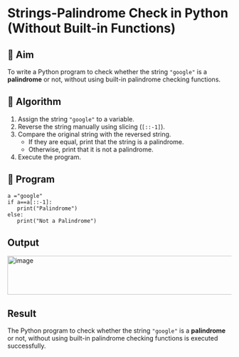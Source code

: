 # Strings-Palindrome Check in Python (Without Built-in Functions)

## 🎯 Aim
To write a Python program to check whether the string `"google"` is a **palindrome** or not, without using built-in palindrome checking functions.

## 🧠 Algorithm
1. Assign the string `"google"` to a variable.
2. Reverse the string manually using slicing (`[::-1]`).
3. Compare the original string with the reversed string.
   - If they are equal, print that the string is a palindrome.
   - Otherwise, print that it is not a palindrome.
4. Execute the program.

## 🧾 Program
```
a ="google"
if a==a[::-1]:
   print("Palindrome")
else:
   print("Not a Palindrome")
```

## Output
<img width="515" height="87" alt="image" src="https://github.com/user-attachments/assets/3966c6b8-8a31-4f93-ab3f-917e89319128" />


## Result
The Python program to check whether the string `"google"` is a **palindrome** or not, without using built-in palindrome checking functions is executed successfully.

